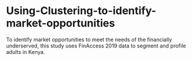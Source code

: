# Using-Clustering-to-identify-market-opportunities
To identify market opportunities to meet the needs of the financially underserved, this study uses FinAccess 2019 data to segment and profile adults in Kenya.
